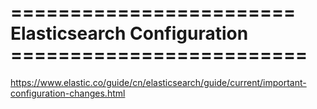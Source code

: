 # ======================== Elasticsearch Configuration =========================
https://www.elastic.co/guide/cn/elasticsearch/guide/current/important-configuration-changes.html
